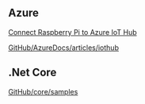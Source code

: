 ## Azure

[Connect Raspberry Pi to Azure IoT Hub ](https://docs.microsoft.com/en-us/azure/iot-hub/iot-hub-raspberry-pi-kit-c-get-started)

[GitHub/AzureDocs/articles/iothub ](https://github.com/MicrosoftDocs/azure-docs/tree/master/articles/iot-hub)

## .Net Core

[GitHub/core/samples](https://github.com/dotnet/core/blob/master/samples/RaspberryPiInstructions.md)



 
